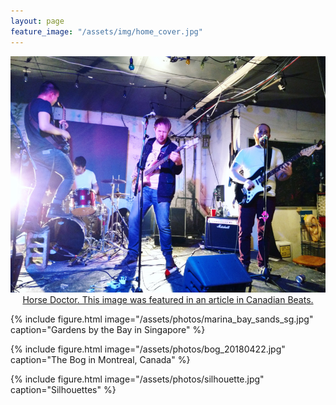 ```yaml
---
layout: page
feature_image: "/assets/img/home_cover.jpg"
---
```


<a href="https://canadianbeats.ca/2019/03/11/five-questions-with-horse-doctor/">
  <img src="/assets/photos/horsedoctor_20171111.jpg" border="0" alt="5 Questions with Horse Doctor">
  <div class="caption" style="text-align:center">Horse Doctor. This image was featured in an article in Canadian Beats.</div></a>
  
{% include figure.html image="/assets/photos/marina_bay_sands_sg.jpg" caption="Gardens by the Bay in Singapore" %}

{% include figure.html image="/assets/photos/bog_20180422.jpg" caption="The Bog in Montreal, Canada" %}

{% include figure.html image="/assets/photos/silhouette.jpg" caption="Silhouettes" %}


